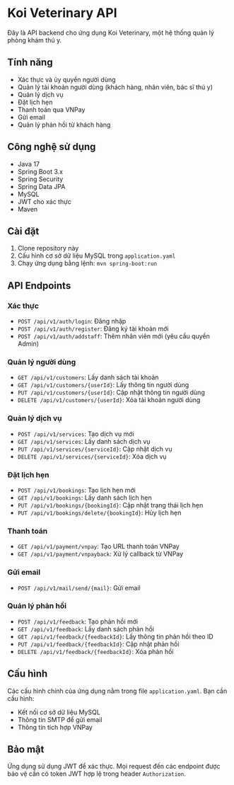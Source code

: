# Koi Veterinary API

Đây là API backend cho ứng dụng Koi Veterinary, một hệ thống quản lý phòng khám thú y.

## Tính năng

- Xác thực và ủy quyền người dùng
- Quản lý tài khoản người dùng (khách hàng, nhân viên, bác sĩ thú y)
- Quản lý dịch vụ
- Đặt lịch hẹn
- Thanh toán qua VNPay
- Gửi email
- Quản lý phản hồi từ khách hàng

## Công nghệ sử dụng

- Java 17
- Spring Boot 3.x
- Spring Security
- Spring Data JPA
- MySQL
- JWT cho xác thực
- Maven

## Cài đặt

1. Clone repository này
2. Cấu hình cơ sở dữ liệu MySQL trong `application.yaml`
3. Chạy ứng dụng bằng lệnh: `mvn spring-boot:run`

## API Endpoints

### Xác thực

- `POST /api/v1/auth/login`: Đăng nhập
- `POST /api/v1/auth/register`: Đăng ký tài khoản mới
- `POST /api/v1/auth/addstaff`: Thêm nhân viên mới (yêu cầu quyền Admin)

### Quản lý người dùng

- `GET /api/v1/customers`: Lấy danh sách tài khoản
- `GET /api/v1/customers/{userId}`: Lấy thông tin người dùng
- `PUT /api/v1/customers/{userId}`: Cập nhật thông tin người dùng
- `DELETE /api/v1/customers/{userId}`: Xóa tài khoản người dùng

### Quản lý dịch vụ

- `POST /api/v1/services`: Tạo dịch vụ mới
- `GET /api/v1/services`: Lấy danh sách dịch vụ
- `PUT /api/v1/services/{serviceId}`: Cập nhật dịch vụ
- `DELETE /api/v1/services/{serviceId}`: Xóa dịch vụ

### Đặt lịch hẹn

- `POST /api/v1/bookings`: Tạo lịch hẹn mới
- `GET /api/v1/bookings`: Lấy danh sách lịch hẹn
- `PUT /api/v1/bookings/{bookingId}`: Cập nhật trạng thái lịch hẹn
- `PUT /api/v1/bookings/delete/{bookingId}`: Hủy lịch hẹn

### Thanh toán

- `GET /api/v1/payment/vnpay`: Tạo URL thanh toán VNPay
- `GET /api/v1/payment/vnpayback`: Xử lý callback từ VNPay

### Gửi email

- `POST /api/v1/mail/send/{mail}`: Gửi email

### Quản lý phản hồi

- `POST /api/v1/feedback`: Tạo phản hồi mới
- `GET /api/v1/feedback`: Lấy danh sách phản hồi
- `GET /api/v1/feedback/{feedbackId}`: Lấy thông tin phản hồi theo ID
- `PUT /api/v1/feedback/{feedbackId}`: Cập nhật phản hồi
- `DELETE /api/v1/feedback/{feedbackId}`: Xóa phản hồi

## Cấu hình

Các cấu hình chính của ứng dụng nằm trong file `application.yaml`. Bạn cần cấu hình:

- Kết nối cơ sở dữ liệu MySQL
- Thông tin SMTP để gửi email
- Thông tin tích hợp VNPay

## Bảo mật

Ứng dụng sử dụng JWT để xác thực. Mọi request đến các endpoint được bảo vệ cần có token JWT hợp lệ trong header `Authorization`.

